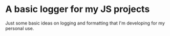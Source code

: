 # A basic logger for my JS projects

Just some basic ideas on logging and formatting that I'm developing for my personal use.
